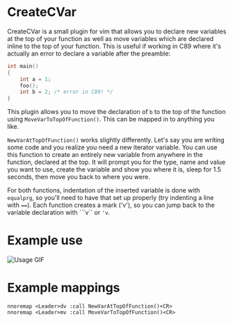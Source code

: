 CreateCVar
==========

CreateCVar is a small plugin for vim that allows you to declare new variables
at the top of your function as well as move variables which are declared
inline to the top of your function.  This is useful if working in C89 where
it's actually an error to declare a variable after the preamble:

```c
int main()
{
    int a = 1;
    foo();
    int b = 2; /* error in C89! */
}
```

This plugin allows you to move the declaration of `b` to the top of the
function using `MoveVarToTopOfFunction()`.  This can be mapped in to
anything you like.

`NewVarAtTopOfFunction()` works slightly differently.  Let's say you are
writing some code and you realize you need a new iterator variable.  You can
use this function to create an entirely new variable from anywhere in the
function, declared at the top.  It will prompt you for the type, name and
value you want to use, create the variable and show you where it is, sleep for
1.5 seconds, then move you back to where you were.

For both functions, indentation of the inserted variable is done with
`equalprg`, so you'll need to have that set up properly (try indenting a line
with `==`).  Each function creates a mark ('v'), so you can jump back to the
variable declaration with ```v`` or `'v`.

# Example use
![Usage GIF](https://hank.github.io/vim-createcvar/animation.gif)

# Example mappings

```vim
nnoremap <Leader>dv :call NewVarAtTopOfFunction()<CR>
nnoremap <Leader>mv :call MoveVarToTopOfFunction()<CR>
```
